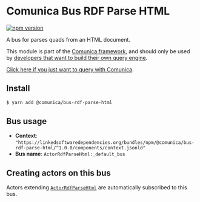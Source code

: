 # Comunica Bus RDF Parse HTML

[![npm version](https://badge.fury.io/js/%40comunica%2Fbus-rdf-parse-html.svg)](https://www.npmjs.com/package/@comunica/bus-rdf-parse-html)

A bus for parses quads from an HTML document.

This module is part of the [Comunica framework](https://github.com/comunica/comunica),
and should only be used by [developers that want to build their own query engine](https://comunica.dev/docs/modify/).

[Click here if you just want to query with Comunica](https://comunica.dev/docs/query/).

## Install

```bash
$ yarn add @comunica/bus-rdf-parse-html
```

## Bus usage

* **Context**: `"https://linkedsoftwaredependencies.org/bundles/npm/@comunica/bus-rdf-parse-html/^1.0.0/components/context.jsonld"`
* **Bus name**: `ActorRdfParseHtml:_default_bus`

## Creating actors on this bus

Actors extending [`ActorRdfParseHtml`](https://comunica.github.io/comunica/classes/bus_rdf_parse_html.actorrdfparsehtml.html) are automatically subscribed to this bus.

